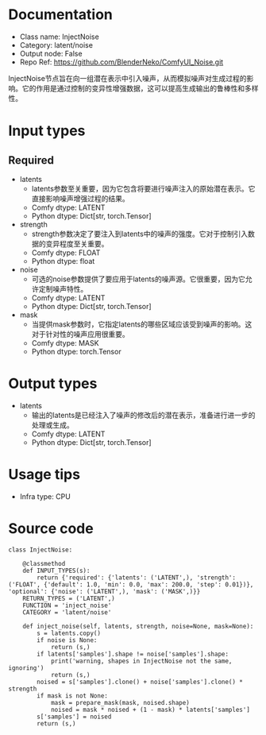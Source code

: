 # Documentation
- Class name: InjectNoise
- Category: latent/noise
- Output node: False
- Repo Ref: https://github.com/BlenderNeko/ComfyUI_Noise.git

InjectNoise节点旨在向一组潜在表示中引入噪声，从而模拟噪声对生成过程的影响。它的作用是通过控制的变异性增强数据，这可以提高生成输出的鲁棒性和多样性。

# Input types
## Required
- latents
    - latents参数至关重要，因为它包含将要进行噪声注入的原始潜在表示。它直接影响噪声增强过程的结果。
    - Comfy dtype: LATENT
    - Python dtype: Dict[str, torch.Tensor]
- strength
    - strength参数决定了要注入到latents中的噪声的强度。它对于控制引入数据的变异程度至关重要。
    - Comfy dtype: FLOAT
    - Python dtype: float
- noise
    - 可选的noise参数提供了要应用于latents的噪声源。它很重要，因为它允许定制噪声特性。
    - Comfy dtype: LATENT
    - Python dtype: Dict[str, torch.Tensor]
- mask
    - 当提供mask参数时，它指定latents的哪些区域应该受到噪声的影响。这对于针对性的噪声应用很重要。
    - Comfy dtype: MASK
    - Python dtype: torch.Tensor

# Output types
- latents
    - 输出的latents是已经注入了噪声的修改后的潜在表示，准备进行进一步的处理或生成。
    - Comfy dtype: LATENT
    - Python dtype: Dict[str, torch.Tensor]

# Usage tips
- Infra type: CPU

# Source code
```
class InjectNoise:

    @classmethod
    def INPUT_TYPES(s):
        return {'required': {'latents': ('LATENT',), 'strength': ('FLOAT', {'default': 1.0, 'min': 0.0, 'max': 200.0, 'step': 0.01})}, 'optional': {'noise': ('LATENT',), 'mask': ('MASK',)}}
    RETURN_TYPES = ('LATENT',)
    FUNCTION = 'inject_noise'
    CATEGORY = 'latent/noise'

    def inject_noise(self, latents, strength, noise=None, mask=None):
        s = latents.copy()
        if noise is None:
            return (s,)
        if latents['samples'].shape != noise['samples'].shape:
            print('warning, shapes in InjectNoise not the same, ignoring')
            return (s,)
        noised = s['samples'].clone() + noise['samples'].clone() * strength
        if mask is not None:
            mask = prepare_mask(mask, noised.shape)
            noised = mask * noised + (1 - mask) * latents['samples']
        s['samples'] = noised
        return (s,)
```